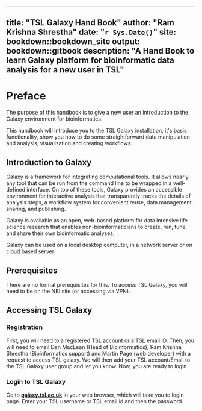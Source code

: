 
--- 
title: "TSL Galaxy Hand Book"
author: "Ram Krishna Shrestha"
date: "`r Sys.Date()`"
site: bookdown::bookdown_site
output: bookdown::gitbook
description: "A Hand Book to learn Galaxy platform for bioinformatic data analysis for a new user in TSL"
---

# Preface

The purpose of this handbook is to give a new user an introduction to the Galaxy environment for bioinformatics.

This handbook will introduce you to the TSL Galaxy installation, it's basic functionality, show you how to do some straightforward data manipulation and analysis, visualization and creating workflows.

## Introduction to Galaxy

Galaxy is a framework for integrating computational tools. It allows nearly any tool that can be run from the command line to be wrapped in a well-defined interface. On top of these tools, Galaxy provides an accessible environment for interactive analysis that transparently tracks the details of analysis steps, a workflow system for convenient reuse, data management, sharing, and publishing.

Galaxy is available as an open, web-based platform for data intensive life science research that enables non-bioinformaticians to create, run, tune and share their own bioinformatic analyses.

Galaxy can be used on a local desktop computer, in a network server or on cloud based server.

## Prerequisites

There are no formal prerequisites for this. To access TSL Galaxy, you will need to be on the NBI site (or accessing via VPN).

## Accessing TSL Galaxy

### Registration
  
  First, you will need to a registered TSL account or a TSL email ID. Then, you will need to email Dan MacLean (Head of Bioinformatics), Ram Krishna Shrestha (Bioinformatics support) and Martin Page (web developer) with a request to access TSL galaxy. We will then add your TSL account/Email to the TSL Galaxy user group and let you know. Now, you are ready to login.
  
### Login to TSL Galaxy

  Go to [__galaxy.tsl.ac.uk__](www.galaxy.tsl.ac.uk) in your web browser, which will take you to login page. Enter your TSL username or TSL email id and then the password.

